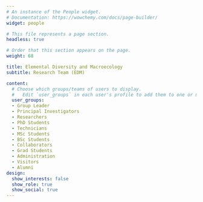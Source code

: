```yaml
---
# An instance of the People widget.
# Documentation: https://wowchemy.com/docs/page-builder/
widget: people

# This file represents a page section.
headless: true

# Order that this section appears on the page.
weight: 68

title: Elemental Diversity and Macroecology 
subtitle: Research Team (EDM)

content:
  # Choose which groups/teams of users to display.
  #   Edit `user_groups` in each user's profile to add them to one or more of these groups.
  user_groups:
  - Group Leader
  - Principal Investigators
  - Researchers
  - PhD Students
  - Technicians
  - MSc Students
  - BSc Students
  - Collaborators
  - Grad Students
  - Administration
  - Visitors
  - Alumni
design:
  show_interests: false
  show_role: true
  show_social: true
---
```

